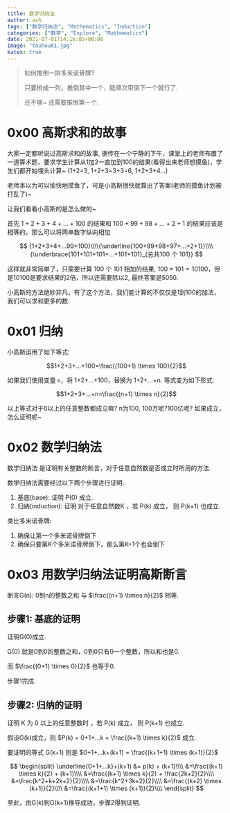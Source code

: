 ```yaml
---
title: 数学归纳法
author: ash
tags: ["数学归纳法", "Mathematics", "Induction"]
categories: ["数学", "Explore", "Mathematics"]
date: 2021-07-01T14:16:05+08:00
image: "touhou01.jpg"
katex: true
---
```


> 如何推倒一排多米诺骨牌?
>
> 只要排成一列，推倒其中一个，能顺次带倒下一个就行了.
>
> 还不够~ 还需要推倒第一个.

# 0x00 高斯求和的故事

大家一定都听说过高斯求和的故事, 据传在一个宁静的下午，课堂上的老师布置了一道算术题，要求学生计算从1加2一直加到100的结果(看得出来老师想摸鱼)，学生们都开始埋头计算~ (1+2=3, 1+2+3=3+3=6, 1+2+3+4...)

老师本以为可以愉快地摸鱼了，可是小高斯很快就算出了答案(老师的摸鱼计划被打乱了)~

让我们看看小高斯的是怎么做的~

首先 $1+2+3+4+...+100$ 的结果和 $100+99+98+...+2+1$ 的结果应该是相等的，那么可以将两串数字纵向相加

$$
{1+2+3+4+...99+100}\\\\{\underline{100+99+98+97+...+2+1}}\\\\{\underbrace{101+101+101+...+101+101}_{总共100 个 101}}
$$

这样就非常简单了，只需要计算 100 个 101 相加的结果,
$100 \times 101 = 10100$，但是10100是要求结果的2倍，所以还需要除以2, 最终答案是5050.

小高斯的方法绝妙非凡，有了这个方法，我们能计算的不仅仅是1到100的加法，我们可以求和更多的数.

# 0x01 归纳

小高斯运用了如下等式:

$$1+2+3+...+100=\frac{(100+1) \times 100}{2}$$

如果我们使用变量 `n`，将 1+2+...+100，替换为 1+2+...+n.
等式变为如下形式:

$$1+2+3+...+n=\frac{(n+1) \times n}{2}$$

以上等式对于0以上的任意整数都成立嘛? n为100, 100万呢?100亿呢? 如果成立，怎么证明呢~

# 0x02 数学归纳法

数学归纳法 是证明有关整数的断言，对于任意自然数是否成立时所用的方法.

数学归纳法需要经过以下两个步骤进行证明.

1. 基底(base): 证明 P(0) 成立.
2. 归纳(induction): 证明 对于任意自然数K ，若 P(k) 成立， 则 P(k+1) 也成立.

类比多米诺骨牌:

1. 确保让第一个多米诺骨牌倒下
2. 确保只要第K个多米诺骨牌倒下，那么第K+1个也会倒下


# 0x03 用数学归纳法证明高斯断言

断言G(n): 0到n的整数之和 与 $\frac{(n+1) \times n}{2}$ 相等.

## 步骤1: 基底的证明

证明G(0)成立.

G(0) 就是0到0的整数之和，0到0只有0一个整数，所以和也是0.

而 $\frac{(0+1) \times 0}{2}$ 也等于0.

步骤1完成.

## 步骤2: 归纳的证明

证明 K 为 0 以上的任意整数时 ，若 P(k) 成立， 则 P(k+1) 也成立.

假设G(k)成立，则 $P(k) = 0+1+...k = \frac{(k+1) \times k}{2}$ 成立.

要证明的等式 G(k+1) 则是 $0+1+...k+(k+1) = \frac{(k+1+1) \times (k+1)}{2}$

$$
\begin{split}
\underline{0+1+...k}+(k+1) &= p(k) + (k+1)\\\\
&=\frac{(k+1) \times k}{2} + (k+1)\\\\
&=\frac{(k+1) \times k}{2} + \frac{2k+2}{2}\\\\
&=\frac{k^2+k+2k+2}{2}\\\\
&=\frac{k^2+3k+2}{2}\\\\
&=\frac{(k+2) \times (k+1)}{2}\\\\
&=\frac{(k+1+1) \times (k+1)}{2}\\\\
\end{split}
$$

至此，由G(k)到G(k+1)推导成功，步骤2得到证明.

